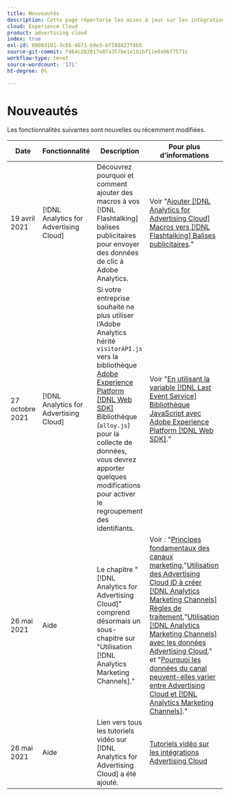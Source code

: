 ```yaml
---
title: Nouveautés
description: Cette page répertorie les mises à jour sur les intégrations entre Advertising Cloud et d’autres produits et services dans Adobe Experience Cloud.
cloud: Experience Cloud
product: advertising cloud
index: true
exl-id: 0808d101-3c6b-4671-b9e3-6f588427f8b5
source-git-commit: f464c282817e07a357be1e1b1bf11e9a96f7571c
workflow-type: tm+mt
source-wordcount: '171'
ht-degree: 0%

---
```


# Nouveautés

Les fonctionnalités suivantes sont nouvelles ou récemment modifiées.

| Date | Fonctionnalité | Description | Pour plus d’informations |
| ---- | ------- | ----------- | -------------------- |
| 19 avril 2021 | [!DNL Analytics for Advertising Cloud] | Découvrez pourquoi et comment ajouter des macros à vos [!DNL Flashtalking] balises publicitaires pour envoyer des données de clic à Adobe Analytics. | Voir &quot;[Ajouter [!DNL Analytics for Advertising Cloud] Macros vers [!DNL Flashtalking] Balises publicitaires](/help/integrations/analytics/macros-flashtalking.md).&quot; |
| 27 octobre 2021 | [!DNL Analytics for Advertising Cloud] | Si votre entreprise souhaite ne plus utiliser l’Adobe Analytics hérité `visitorAPI.js` vers la bibliothèque [Adobe Experience Platform [!DNL Web SDK]](https://experienceleague.adobe.com/docs/experience-platform/edge/home.html) Bibliothèque (`alloy.js`) pour la collecte de données, vous devrez apporter quelques modifications pour activer le regroupement des identifiants. | Voir &quot;[En utilisant la variable [!DNL Last Event Service] Bibliothèque JavaScript avec Adobe Experience Platform [!DNL Web SDK]](/help/integrations/analytics/web-sdk.md).&quot; |
| 26 mai 2021 | Aide | Le chapitre &quot;[!DNL Analytics for Advertising Cloud]&quot; comprend désormais un sous-chapitre sur &quot;Utilisation [!DNL Analytics Marketing Channels].&quot; | Voir : &quot;[Principes fondamentaux des canaux marketing](/help/integrations/analytics/marketing-channels/mc-overview.md),&quot;[Utilisation des Advertising Cloud ID à créer [!DNL Analytics Marketing Channels] Règles de traitement](/help/integrations/analytics/marketing-channels/mc-ids.md),&quot;[Utilisation [!DNL Analytics Marketing Channels] avec les données Advertising Cloud](/help/integrations/analytics/marketing-channels/mc-ac-data.md),&quot; et &quot;[Pourquoi les données du canal peuvent-elles varier entre Advertising Cloud et [!DNL Analytics Marketing Channels]](/help/integrations/analytics/marketing-channels/mc-data-variances.md).&quot; |
| 26 mai 2021 | Aide | Lien vers tous les tutoriels vidéo sur [!DNL Analytics for Advertising Cloud] a été ajouté. | [Tutoriels vidéo sur les intégrations Advertising Cloud](https://experienceleague.adobe.com/docs/advertising-cloud-learn/tutorials/overview.html) |

<!-- At some point, just make this an overview page instead?

Adobe Advertising Cloud is integrated with the following Adobe Experience Cloud products:

* [Adobe Analytics](/help/integrations/analytics/overview.md)

* Adobe Audience Manager

* Adobe Campaign (Advertising Cloud Search only)

* Adobe Experience Cloud Device Co-op
 -->
